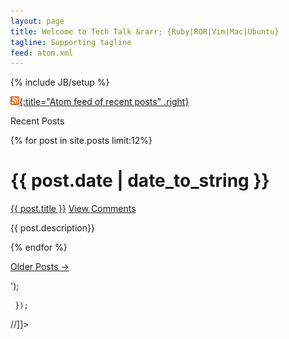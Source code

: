 ```yaml
---
layout: page
title: Welcome to Tech Talk &rarr; {Ruby|ROR|Vim|Mac|Ubuntu}
tagline: Supporting tagline
feed: atom.xml
---
```

{% include JB/setup %}

[![Feed icon](/files/css/feed-icon-14x14.png){:title="Atom feed of recent posts" .right}][feed]

[feed]: /atom.xml

Recent Posts

{% for post in site.posts limit:12%}
<div class="section list">
<h1>{{ post.date | date_to_string }}</h1>
<p class="line">
<a class="title" href="{{ post.url }}">{{ post.title }}</a>
<a class="comments" href="{{ post.url }}#disqus_thread">View Comments</a>
</p>
<p class="excerpt">{{ post.description}}</p>
</div>
{% endfor %}

<p>
<a href="archive.html">Older Posts &rarr;</a>
</p>

<script type="text/javascript">
  //<![CDATA[
     (function() {
		 var links = document.getElementsByTagName('a');
		 var query = '?';
		 for(var i = 0; i < links.length; i++) {
		 if(links[i].href.indexOf('#disqus_thread') >= 0) {
			 query += 'url' + i + '=' + encodeURIComponent(links[i].href) + '&';
		 }
	 }
	 document.write('<script type="text/javascript" src="http://disqus.com/forums/timstechtalk/count.js"></script>');
	 });
  //]]>
</script>
